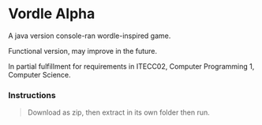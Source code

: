 # Vordle Alpha

A java version console-ran wordle-inspired game.

Functional version, may improve in the future.

In partial fulfillment for requirements in ITECC02, Computer Programming 1, Computer Science.

### Instructions
> Download as zip, then extract in its own folder then run.
